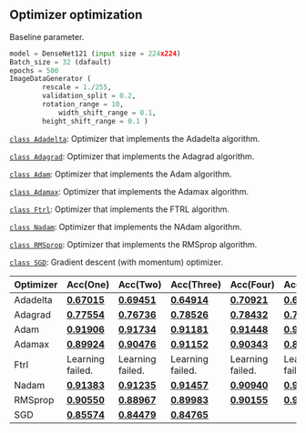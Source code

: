 ## Optimizer optimization

Baseline parameter.

```python
model = DenseNet121 (input size = 224x224)
Batch_size = 32 (dafault)
epochs = 500
ImageDataGenerator (
		rescale = 1./255, 
   		validation_split = 0.2,
  		rotation_range = 10,
    		width_shift_range = 0.1,
		height_shift_range = 0.1 )
```

[`class Adadelta`](https://www.tensorflow.org/api_docs/python/tf/keras/optimizers/Adadelta): Optimizer that implements the Adadelta algorithm.

[`class Adagrad`](https://www.tensorflow.org/api_docs/python/tf/keras/optimizers/Adagrad): Optimizer that implements the Adagrad algorithm.

[`class Adam`](https://www.tensorflow.org/api_docs/python/tf/keras/optimizers/Adam): Optimizer that implements the Adam algorithm.

[`class Adamax`](https://www.tensorflow.org/api_docs/python/tf/keras/optimizers/Adamax): Optimizer that implements the Adamax algorithm.

[`class Ftrl`](https://www.tensorflow.org/api_docs/python/tf/keras/optimizers/Ftrl): Optimizer that implements the FTRL algorithm.

[`class Nadam`](https://www.tensorflow.org/api_docs/python/tf/keras/optimizers/Nadam): Optimizer that implements the NAdam algorithm.

[`class RMSprop`](https://www.tensorflow.org/api_docs/python/tf/keras/optimizers/RMSprop): Optimizer that implements the RMSprop algorithm.

[`class SGD`](https://www.tensorflow.org/api_docs/python/tf/keras/optimizers/SGD): Gradient descent (with momentum) optimizer.

| Optimizer | Acc(One)                                                     | Acc(Two)                                                     | Acc(Three)                                                   | Acc(Four)                                                    | Acc(Five)                                                    | Average          |
| --------- | ------------------------------------------------------------ | ------------------------------------------------------------ | ------------------------------------------------------------ | ------------------------------------------------------------ | ------------------------------------------------------------ | ---------------- |
| Adadelta  | [**0.67015**](https://github.com/d9249/DACON/blob/main/%EC%BB%B4%ED%93%A8%ED%84%B0%20%EB%B9%84%EC%A0%84%20%ED%95%99%EC%8A%B5%20%EA%B2%BD%EC%A7%84%20%EB%8C%80%ED%9A%8C/Optimizer%20optimization/Optimizer_Adadelta_1_DenseNet121(public-0.69607%2C%20private-0.67015).ipynb) | [**0.69451**](https://github.com/d9249/DACON/blob/main/%EC%BB%B4%ED%93%A8%ED%84%B0%20%EB%B9%84%EC%A0%84%20%ED%95%99%EC%8A%B5%20%EA%B2%BD%EC%A7%84%20%EB%8C%80%ED%9A%8C/Optimizer%20optimization/Optimizer_Adadelta_2_DenseNet121(public-0.72549%2C%20private-0.69451).ipynb) | [**0.64914**](https://github.com/d9249/DACON/blob/main/%EC%BB%B4%ED%93%A8%ED%84%B0%20%EB%B9%84%EC%A0%84%20%ED%95%99%EC%8A%B5%20%EA%B2%BD%EC%A7%84%20%EB%8C%80%ED%9A%8C/Optimizer%20optimization/Optimizer_Adadelta_3_DenseNet121(public-0.61764%2C%20private-0.64914).ipynb) | [**0.70921**](https://github.com/d9249/DACON/blob/main/%EC%BB%B4%ED%93%A8%ED%84%B0%20%EB%B9%84%EC%A0%84%20%ED%95%99%EC%8A%B5%20%EA%B2%BD%EC%A7%84%20%EB%8C%80%ED%9A%8C/Optimizer%20optimization/Optimizer_Adadelta_4_DenseNet121(public-0.69607%2C%20private-0.70921).ipynb) | [**0.68450**](https://github.com/d9249/DACON/blob/main/%EC%BB%B4%ED%93%A8%ED%84%B0%20%EB%B9%84%EC%A0%84%20%ED%95%99%EC%8A%B5%20%EA%B2%BD%EC%A7%84%20%EB%8C%80%ED%9A%8C/Optimizer%20optimization/Optimizer_Adadelta_5_DenseNet121(public-0.66666%2C%20private-0.68450).ipynb) | 0.681502         |
| Adagrad   | [**0.77554**](https://github.com/d9249/DACON/blob/main/%EC%BB%B4%ED%93%A8%ED%84%B0%20%EB%B9%84%EC%A0%84%20%ED%95%99%EC%8A%B5%20%EA%B2%BD%EC%A7%84%20%EB%8C%80%ED%9A%8C/Optimizer%20optimization/Optimizer_Adagrad_1_DenseNet121(public-0.75980%2C%20private-0.77554).ipynb) | [**0.76736**](https://github.com/d9249/DACON/blob/main/%EC%BB%B4%ED%93%A8%ED%84%B0%20%EB%B9%84%EC%A0%84%20%ED%95%99%EC%8A%B5%20%EA%B2%BD%EC%A7%84%20%EB%8C%80%ED%9A%8C/Optimizer%20optimization/Optimizer_Adagrad_2_DenseNet121(public-0.74019%2C%20private-0.76736).ipynb) | [**0.78526**](https://github.com/d9249/DACON/blob/main/%EC%BB%B4%ED%93%A8%ED%84%B0%20%EB%B9%84%EC%A0%84%20%ED%95%99%EC%8A%B5%20%EA%B2%BD%EC%A7%84%20%EB%8C%80%ED%9A%8C/Optimizer%20optimization/Optimizer_Adagrad_3_DenseNet121(public-0.80392%2C%20private-0.78526).ipynb) | [**0.78432**](https://github.com/d9249/DACON/blob/main/%EC%BB%B4%ED%93%A8%ED%84%B0%20%EB%B9%84%EC%A0%84%20%ED%95%99%EC%8A%B5%20%EA%B2%BD%EC%A7%84%20%EB%8C%80%ED%9A%8C/Optimizer%20optimization/Optimizer_Adagrad_4_DenseNet121(public-0.75980%2C%20private-0.78432).ipynb) | [**0.76588**](https://github.com/d9249/DACON/blob/main/%EC%BB%B4%ED%93%A8%ED%84%B0%20%EB%B9%84%EC%A0%84%20%ED%95%99%EC%8A%B5%20%EA%B2%BD%EC%A7%84%20%EB%8C%80%ED%9A%8C/Optimizer%20optimization/Optimizer_Adagrad_5_DenseNet121(public-0.76470%2C%20private-0.76588).ipynb) | 0.775672         |
| Adam      | [**0.91906**](https://github.com/d9249/DACON/blob/main/%EC%BB%B4%ED%93%A8%ED%84%B0%20%EB%B9%84%EC%A0%84%20%ED%95%99%EC%8A%B5%20%EA%B2%BD%EC%A7%84%20%EB%8C%80%ED%9A%8C/Optimizer%20optimization/Optimizer_Adam_1_DenseNet121(public-0.93137%2C%20private-0.91906).ipynb) | [**0.91734**](https://github.com/d9249/DACON/blob/main/%EC%BB%B4%ED%93%A8%ED%84%B0%20%EB%B9%84%EC%A0%84%20%ED%95%99%EC%8A%B5%20%EA%B2%BD%EC%A7%84%20%EB%8C%80%ED%9A%8C/Optimizer%20optimization/Optimizer_Adam_2_DenseNet121(public-0.91666%2C%20private-0.91734).ipynb) | [**0.91181**](https://github.com/d9249/DACON/blob/main/%EC%BB%B4%ED%93%A8%ED%84%B0%20%EB%B9%84%EC%A0%84%20%ED%95%99%EC%8A%B5%20%EA%B2%BD%EC%A7%84%20%EB%8C%80%ED%9A%8C/Optimizer%20optimization/Optimizer_Adam_3_DenseNet121(public-0.93137%2C%20private-0.91181).ipynb) | [**0.91448**](https://github.com/d9249/DACON/blob/main/%EC%BB%B4%ED%93%A8%ED%84%B0%20%EB%B9%84%EC%A0%84%20%ED%95%99%EC%8A%B5%20%EA%B2%BD%EC%A7%84%20%EB%8C%80%ED%9A%8C/Optimizer%20optimization/Optimizer_Adam_4_DenseNet121(public-0.92156%2C%20private-0.91448).ipynb) | [**0.91931**](https://github.com/d9249/DACON/blob/main/%EC%BB%B4%ED%93%A8%ED%84%B0%20%EB%B9%84%EC%A0%84%20%ED%95%99%EC%8A%B5%20%EA%B2%BD%EC%A7%84%20%EB%8C%80%ED%9A%8C/Optimizer%20optimization/Optimizer_Adam_5_DenseNet121(public-0.93137%2C%20private-0.91931).ipynb) | 0.916400         |
| Adamax    | [**0.89924**](https://github.com/d9249/DACON/blob/main/%EC%BB%B4%ED%93%A8%ED%84%B0%20%EB%B9%84%EC%A0%84%20%ED%95%99%EC%8A%B5%20%EA%B2%BD%EC%A7%84%20%EB%8C%80%ED%9A%8C/Optimizer%20optimization/Optimizer_Adamax_1_DenseNet121(public-0.92156%2C%20private-0.89924).ipynb) | [**0.90476**](https://github.com/d9249/DACON/blob/main/%EC%BB%B4%ED%93%A8%ED%84%B0%20%EB%B9%84%EC%A0%84%20%ED%95%99%EC%8A%B5%20%EA%B2%BD%EC%A7%84%20%EB%8C%80%ED%9A%8C/Optimizer%20optimization/Optimizer_Adamax_2_DenseNet121(public-0.92156%2C%20private-0.90476).ipynb) | [**0.91152**](https://github.com/d9249/DACON/blob/main/%EC%BB%B4%ED%93%A8%ED%84%B0%20%EB%B9%84%EC%A0%84%20%ED%95%99%EC%8A%B5%20%EA%B2%BD%EC%A7%84%20%EB%8C%80%ED%9A%8C/Optimizer%20optimization/Optimizer_Adamax_3_DenseNet121(public-0.91666%2C%20private-0.91152).ipynb) | [**0.90343**](https://github.com/d9249/DACON/blob/main/%EC%BB%B4%ED%93%A8%ED%84%B0%20%EB%B9%84%EC%A0%84%20%ED%95%99%EC%8A%B5%20%EA%B2%BD%EC%A7%84%20%EB%8C%80%ED%9A%8C/Optimizer%20optimization/Optimizer_Adamax_4_DenseNet121(public-0.92647%2C%20private-0.90343).ipynb) | [**0.89707**](https://github.com/d9249/DACON/blob/main/%EC%BB%B4%ED%93%A8%ED%84%B0%20%EB%B9%84%EC%A0%84%20%ED%95%99%EC%8A%B5%20%EA%B2%BD%EC%A7%84%20%EB%8C%80%ED%9A%8C/Optimizer%20optimization/Optimizer_Adamax_5_DenseNet121(public-0.89705%2C%20private-0.89707).ipynb) | 0.903204         |
| Ftrl      | Learning failed.                                             | Learning failed.                                             | Learning failed.                                             | Learning failed.                                             | Learning failed.                                             | Learning failed. |
| Nadam     | [**0.91383**](https://github.com/d9249/DACON/blob/main/%EC%BB%B4%ED%93%A8%ED%84%B0%20%EB%B9%84%EC%A0%84%20%ED%95%99%EC%8A%B5%20%EA%B2%BD%EC%A7%84%20%EB%8C%80%ED%9A%8C/Optimizer%20optimization/Optimizer_Nadam_1_DenseNet121(public-0.92156%2C%20private-0.91383).ipynb) | [**0.91235**](https://github.com/d9249/DACON/blob/main/%EC%BB%B4%ED%93%A8%ED%84%B0%20%EB%B9%84%EC%A0%84%20%ED%95%99%EC%8A%B5%20%EA%B2%BD%EC%A7%84%20%EB%8C%80%ED%9A%8C/Optimizer%20optimization/Optimizer_Nadam_2_DenseNet121(public-0.94117%2C%20private-0.91235).ipynb) | [**0.91457**](https://github.com/d9249/DACON/blob/main/%EC%BB%B4%ED%93%A8%ED%84%B0%20%EB%B9%84%EC%A0%84%20%ED%95%99%EC%8A%B5%20%EA%B2%BD%EC%A7%84%20%EB%8C%80%ED%9A%8C/Optimizer%20optimization/Optimizer_Nadam_3_DenseNet121(public-0.92647%2C%20private-0.91457).ipynb) | [**0.90940**](https://github.com/d9249/DACON/blob/main/%EC%BB%B4%ED%93%A8%ED%84%B0%20%EB%B9%84%EC%A0%84%20%ED%95%99%EC%8A%B5%20%EA%B2%BD%EC%A7%84%20%EB%8C%80%ED%9A%8C/Optimizer%20optimization/Optimizer_Nadam_4_DenseNet121(public-0.93137%2C%20private-0.90940).ipynb) | [**0.92143**](https://github.com/d9249/DACON/blob/main/%EC%BB%B4%ED%93%A8%ED%84%B0%20%EB%B9%84%EC%A0%84%20%ED%95%99%EC%8A%B5%20%EA%B2%BD%EC%A7%84%20%EB%8C%80%ED%9A%8C/Optimizer%20optimization/Optimizer_Nadam_5_DenseNet121(public-0.91666%2C%20private-0.92143).ipynb) | 0.914316         |
| RMSprop | [**0.90550**](https://github.com/d9249/DACON/blob/main/%EC%BB%B4%ED%93%A8%ED%84%B0%20%EB%B9%84%EC%A0%84%20%ED%95%99%EC%8A%B5%20%EA%B2%BD%EC%A7%84%20%EB%8C%80%ED%9A%8C/Optimizer%20optimization/Optimizer_RMSprop_1_DenseNet121(public-0.91666%2C%20private-0.90550).ipynb) | [**0.88967**](https://github.com/d9249/DACON/blob/main/%EC%BB%B4%ED%93%A8%ED%84%B0%20%EB%B9%84%EC%A0%84%20%ED%95%99%EC%8A%B5%20%EA%B2%BD%EC%A7%84%20%EB%8C%80%ED%9A%8C/Optimizer%20optimization/Optimizer_RMSprop_2_DenseNet121(public-0.91176%2C%20private-0.88967).ipynb) | [**0.89983**](https://github.com/d9249/DACON/blob/main/%EC%BB%B4%ED%93%A8%ED%84%B0%20%EB%B9%84%EC%A0%84%20%ED%95%99%EC%8A%B5%20%EA%B2%BD%EC%A7%84%20%EB%8C%80%ED%9A%8C/Optimizer%20optimization/Optimizer_RMSprop_3_DenseNet121(public-0.93137%2C%20private-0.89983).ipynb) | [**0.90155**](https://github.com/d9249/DACON/blob/main/%EC%BB%B4%ED%93%A8%ED%84%B0%20%EB%B9%84%EC%A0%84%20%ED%95%99%EC%8A%B5%20%EA%B2%BD%EC%A7%84%20%EB%8C%80%ED%9A%8C/Optimizer%20optimization/Optimizer_RMSprop_4_DenseNet121(public-0.90196%2C%20private-0.90155).ipynb) | [**0.90328**](https://github.com/d9249/DACON/blob/main/%EC%BB%B4%ED%93%A8%ED%84%B0%20%EB%B9%84%EC%A0%84%20%ED%95%99%EC%8A%B5%20%EA%B2%BD%EC%A7%84%20%EB%8C%80%ED%9A%8C/Optimizer%20optimization/Optimizer_RMSprop_5_DenseNet121(public-0.94117%2C%20private-0.90328).ipynb) | 0.899966 |
| SGD | [**0.85574**](https://github.com/d9249/DACON/blob/main/%EC%BB%B4%ED%93%A8%ED%84%B0%20%EB%B9%84%EC%A0%84%20%ED%95%99%EC%8A%B5%20%EA%B2%BD%EC%A7%84%20%EB%8C%80%ED%9A%8C/Optimizer%20optimization/Optimizer_SGD_1_DenseNet121(public-0.85784%2C%20private-0.85574).ipynb) | [**0.84479**](https://github.com/d9249/DACON/blob/main/%EC%BB%B4%ED%93%A8%ED%84%B0%20%EB%B9%84%EC%A0%84%20%ED%95%99%EC%8A%B5%20%EA%B2%BD%EC%A7%84%20%EB%8C%80%ED%9A%8C/Optimizer%20optimization/Optimizer_SGD_2_DenseNet121(public-0.84803%2C%20private-0.84479).ipynb) | [**0.84765**](https://github.com/d9249/DACON/blob/main/%EC%BB%B4%ED%93%A8%ED%84%B0%20%EB%B9%84%EC%A0%84%20%ED%95%99%EC%8A%B5%20%EA%B2%BD%EC%A7%84%20%EB%8C%80%ED%9A%8C/Optimizer%20optimization/Optimizer_SGD_3_DenseNet121(public-0.86764%2C%20private-0.84765).ipynb) | | | |

